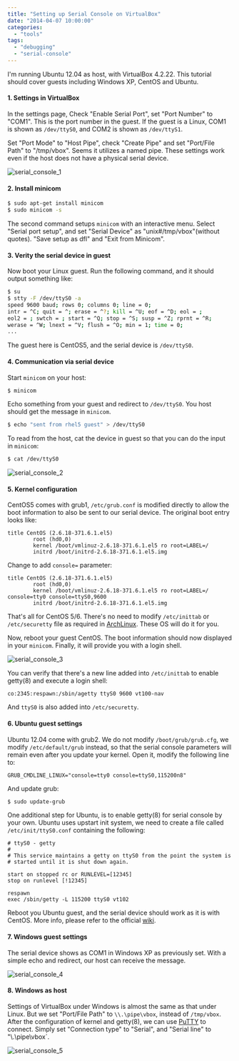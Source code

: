 ```yaml
---
title: "Setting up Serial Console on VirtualBox"
date: "2014-04-07 10:00:00"
categories: 
  - "tools"
tags: 
  - "debugging"
  - "serial-console"
---
```


I'm running Ubuntu 12.04 as host, with VirtualBox 4.2.22. This tutorial should cover guests including Windows XP, CentOS and Ubuntu.

#### 1. Settings in VirtualBox

In the settings page, Check "Enable Serial Port", set "Port Number" to "COM1". This is the port number in the guest. If the guest is a Linux, COM1 is shown as `/dev/ttyS0`, and COM2 is shown as `/dev/ttyS1`.

Set "Port Mode" to "Host Pipe", check "Create Pipe" and set "Port/File Path" to "/tmp/vbox". Seems it utilizes a named pipe. These settings work even if the host does not have a physical serial device.

![serial_console_1](../../images/2014/serial_console_1.jpg)

#### 2. Install minicom

```bash
$ sudo apt-get install minicom
$ sudo minicom -s
```

The second command setups `minicom` with an interactive menu. Select "Serial port setup", and set "Serial Device" as "unix#/tmp/vbox"(without quotes). "Save setup as dfl" and "Exit from Minicom".

#### 3. Verity the serial device in guest

Now boot your Linux guest. Run the following command, and it should output something like:

```bash
$ su
$ stty -F /dev/ttyS0 -a
speed 9600 baud; rows 0; columns 0; line = 0;
intr = ^C; quit = ^; erase = ^?; kill = ^U; eof = ^D; eol = ;
eol2 = ; swtch = ; start = ^Q; stop = ^S; susp = ^Z; rprnt = ^R;
werase = ^W; lnext = ^V; flush = ^O; min = 1; time = 0;
...
```

The guest here is CentOS5, and the serial device is `/dev/ttyS0`.

#### 4. Communication via serial device

Start `minicom` on your host:

```bash
$ minicom
```

Echo something from your guest and redirect to `/dev/ttyS0`. You host should get the message in `minicom`.

```bash
$ echo "sent from rhel5 guest" > /dev/ttyS0
```

To read from the host, cat the device in guest so that you can do the input in `minicom`:

```bash
$ cat /dev/ttyS0
```

![serial_console_2](../../images/2014/serial_console_2.jpg)

#### 5. Kernel configuration

CentOS5 comes with grub1, `/etc/grub.conf` is modified directly to allow the boot information to also be sent to our serial device. The original boot entry looks like:

```
title CentOS (2.6.18-371.6.1.el5)
        root (hd0,0)
        kernel /boot/vmlinuz-2.6.18-371.6.1.el5 ro root=LABEL=/
        initrd /boot/initrd-2.6.18-371.6.1.el5.img
```

Change to add `console=` parameter:

```
title CentOS (2.6.18-371.6.1.el5)
        root (hd0,0)
        kernel /boot/vmlinuz-2.6.18-371.6.1.el5 ro root=LABEL=/ console=tty0 console=ttyS0,9600
        initrd /boot/initrd-2.6.18-371.6.1.el5.img
```

That's all for CentOS 5/6. There's no need to modify `/etc/inittab` or `/etc/securetty` file as required in [ArchLinux](https://wiki.archlinux.org/index.php/working_with_the_serial_console). These OS will do it for you.

Now, reboot your guest CentOS. The boot information should now displayed in your `minicom`. Finally, it will provide you with a login shell.

![serial_console_3](../../images/2014/serial_console_3.jpg)

You can verify that there's a new line added into `/etc/inittab` to enable getty(8) and execute a login shell:

```
co:2345:respawn:/sbin/agetty ttyS0 9600 vt100-nav
```

And `ttyS0` is also added into `/etc/securetty`.

#### 6. Ubuntu guest settings

Ubuntu 12.04 come with grub2. We do not modify `/boot/grub/grub.cfg`, we modify `/etc/default/grub` instead, so that the serial console parameters will remain even after you update your kernel. Open it, modify the following line to:

```
GRUB_CMDLINE_LINUX="console=tty0 console=ttyS0,115200n8"
```

And update grub:

```bash
$ sudo update-grub
```

One additional step for Ubuntu, is to enable getty(8) for serial console by your own. Ubuntu uses upstart init system, we need to create a file called `/etc/init/ttyS0.conf` containing the following:

```
# ttyS0 - getty
#
# This service maintains a getty on ttyS0 from the point the system is
# started until it is shut down again.

start on stopped rc or RUNLEVEL=[12345]
stop on runlevel [!12345]

respawn
exec /sbin/getty -L 115200 ttyS0 vt102
```

Reboot you Ubuntu guest, and the serial device should work as it is with CentOS. More info, please refer to the official [wiki](https://help.ubuntu.com/community/SerialConsoleHowto).

#### 7. Windows guest settings

The serial device shows as COM1 in Windows XP as previously set. With a simple echo and redirect, our host can receive the message.

![serial_console_4](../../images/2014/serial_console_4.jpg)

#### 8. Windows as host

Settings of VirtualBox under Windows is almost the same as that under Linux. But we set "Port/File Path" to `\\.\pipe\vbox`, instead of `/tmp/vbox`. After the configuration of kernel and getty(8), we can use [PuTTY](http://www.chiark.greenend.org.uk/~sgtatham/putty/download.html) to connect. Simply set "Connection type" to "Serial", and "Serial line" to "\\.\pipe\vbox`.

![serial_console_5](../../images/2014/serial_console_5.jpg)
